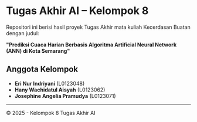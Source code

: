 # Tugas Akhir AI – Kelompok 8

Repositori ini berisi hasil proyek Tugas Akhir mata kuliah Kecerdasan Buatan dengan judul:

**"Prediksi Cuaca Harian Berbasis Algoritma Artificial Neural Network (ANN) di Kota Semarang"**


## Anggota Kelompok

- **Eri Nur Indriyani** (L0123048)  
- **Hany Wachidatul Aisyah** (L0123062)  
- **Josephine Angelia Pramudya** (L0123071)

---

© 2025 - Kelompok 8 Tugas Akhir AI
